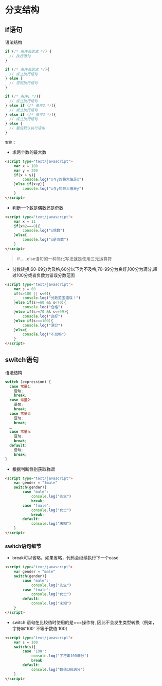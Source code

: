 # 分支结构

## if语句

语法结构

```javascript
if (/* 条件表达式 */) {
  // 执行语句
}

if (/* 条件表达式 */){
  // 成立执行语句
} else {
  // 否则执行语句
}

if (/* 条件1 */){
  // 成立执行语句
} else if (/* 条件2 */){
  // 成立执行语句
} else if (/* 条件3 */){
  // 成立执行语句
} else {
  // 最后默认执行语句
}
```

`案例：`

* 求两个数的最大数

```html
<script type="text/javascript">
	var x = 100
	var y = 200
	if(x > y){
		console.log("x与y的最大值是x")
	}else if(x<y){
		console.log("x与y的最大值是y")
	}
</script>
```


* 判断一个数是偶数还是奇数

```html
<script type="text/javascript">
	var x = 11
	if(x%2===0){
		console.log("x偶数")
	}else{
		console.log("x是奇数")
	}
</script>
```

> if……else语句的一种简化写法就是使用三元运算符


* 分数转换,60-69分为及格,60分以下为不及格,70-99分为良好,100分为满分,超过100分或者负数为错误分数范围

```html
<script type="text/javascript">
	var s = 60
	if(s>100 || s<0){
		console.log("分数范围错误！")
	}else if(s>=60 && s<70){
		console.log("合格")
	}else if(s>=70 && s<=99){
		console.log("良好")
	}else if(s===100){
		console.log("满分")
	}else{
		console.log("不及格")
	}
</script>
```

## switch语句

语法结构

```javascript
switch (expression) {
  case 常量1:
    语句;
    break;
  case 常量2:
    语句;
    break;
  case 常量3:
    语句;
    break;
  …
  case 常量n:
    语句;
    break;
  default:
    语句;
    break;
}
```

* 根据判断性别获取称谓

```html
<script type="text/javascript">
	var gender = "fmale"
	switch(gender){
		case "male":
			console.log("先生")
			break;
		case "fmale":
			console.log("女士")
			break;			
		default:
			console.log("未知")
	}
</script>
```


### switch语句细节

* break可以省略，如果省略，代码会继续执行下一个case

```html
<script type="text/javascript">
	var gender = "male"
	switch(gender){
		case "male":
			console.log("先生")
		case "fmale":
			console.log("女士")		
		default:
			console.log("未知")
	}
</script>
```

* switch 语句在比较值时使用的是===操作符, 因此不会发生类型转换（例如，字符串'100' 不等于数值 100）

```html
<script type="text/javascript">
	var s = 100
	switch(s){
		case '100':
			console.log("字符串100满分")
			break
		default:
			console.log("数值100满分")
	}
</script>
```
